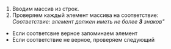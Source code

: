 1. Вводим массив из строк.
2. Проверяем каждый элемент массива на соответствие:
    *Соответствие: элемент должен иметь не более **3** знаков"*
* Если соответсвие верное запоминаем элемент
* Если соответствие не верное, проверяем следующий
